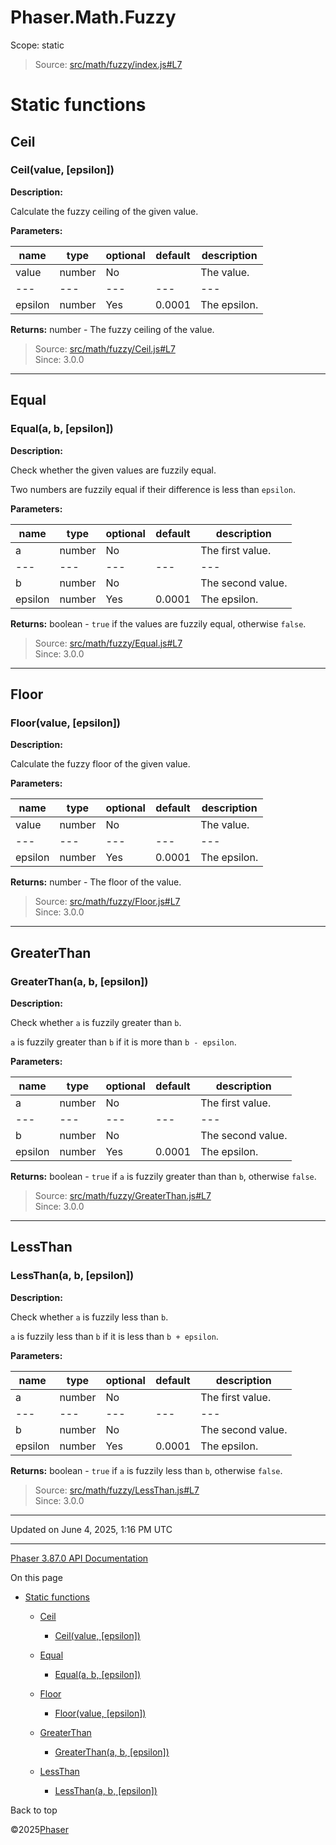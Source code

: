 # Phaser.Math.Fuzzy

Scope:
static

> Source: [src/math/fuzzy/index.js#L7](https://github.com/phaserjs/phaser/blob/v3.87.0/src/math/fuzzy/index.js#L7)

# Static functions

## Ceil

### <static> Ceil(value, [epsilon])

**Description:**

Calculate the fuzzy ceiling of the given value.

**Parameters:**

| name | type | optional | default | description |
| --- | --- | --- | --- | --- |
| value | number | No |  | The value. |
| --- | --- | --- | --- | --- |
| epsilon | number | Yes | 0.0001 | The epsilon. |

**Returns:** number - The fuzzy ceiling of the value.

> Source: [src/math/fuzzy/Ceil.js#L7](https://github.com/phaserjs/phaser/blob/v3.87.0/src/math/fuzzy/Ceil.js#L7)  
> Since: 3.0.0

---

## Equal

### <static> Equal(a, b, [epsilon])

**Description:**

Check whether the given values are fuzzily equal.

Two numbers are fuzzily equal if their difference is less than `epsilon`.

**Parameters:**

| name | type | optional | default | description |
| --- | --- | --- | --- | --- |
| a | number | No |  | The first value. |
| --- | --- | --- | --- | --- |
| b | number | No |  | The second value. |
| epsilon | number | Yes | 0.0001 | The epsilon. |

**Returns:** boolean - `true` if the values are fuzzily equal, otherwise `false`.

> Source: [src/math/fuzzy/Equal.js#L7](https://github.com/phaserjs/phaser/blob/v3.87.0/src/math/fuzzy/Equal.js#L7)  
> Since: 3.0.0

---

## Floor

### <static> Floor(value, [epsilon])

**Description:**

Calculate the fuzzy floor of the given value.

**Parameters:**

| name | type | optional | default | description |
| --- | --- | --- | --- | --- |
| value | number | No |  | The value. |
| --- | --- | --- | --- | --- |
| epsilon | number | Yes | 0.0001 | The epsilon. |

**Returns:** number - The floor of the value.

> Source: [src/math/fuzzy/Floor.js#L7](https://github.com/phaserjs/phaser/blob/v3.87.0/src/math/fuzzy/Floor.js#L7)  
> Since: 3.0.0

---

## GreaterThan

### <static> GreaterThan(a, b, [epsilon])

**Description:**

Check whether `a` is fuzzily greater than `b`.

`a` is fuzzily greater than `b` if it is more than `b - epsilon`.

**Parameters:**

| name | type | optional | default | description |
| --- | --- | --- | --- | --- |
| a | number | No |  | The first value. |
| --- | --- | --- | --- | --- |
| b | number | No |  | The second value. |
| epsilon | number | Yes | 0.0001 | The epsilon. |

**Returns:** boolean - `true` if `a` is fuzzily greater than than `b`, otherwise `false`.

> Source: [src/math/fuzzy/GreaterThan.js#L7](https://github.com/phaserjs/phaser/blob/v3.87.0/src/math/fuzzy/GreaterThan.js#L7)  
> Since: 3.0.0

---

## LessThan

### <static> LessThan(a, b, [epsilon])

**Description:**

Check whether `a` is fuzzily less than `b`.

`a` is fuzzily less than `b` if it is less than `b + epsilon`.

**Parameters:**

| name | type | optional | default | description |
| --- | --- | --- | --- | --- |
| a | number | No |  | The first value. |
| --- | --- | --- | --- | --- |
| b | number | No |  | The second value. |
| epsilon | number | Yes | 0.0001 | The epsilon. |

**Returns:** boolean - `true` if `a` is fuzzily less than `b`, otherwise `false`.

> Source: [src/math/fuzzy/LessThan.js#L7](https://github.com/phaserjs/phaser/blob/v3.87.0/src/math/fuzzy/LessThan.js#L7)  
> Since: 3.0.0

---

Updated on June 4, 2025, 1:16 PM UTC

---

[Phaser 3.87.0 API Documentation](../../index.md)

On this page

* [Static functions](#static-functions)

  + [Ceil](#ceil)

    - [<static> Ceil(value, [epsilon])](#static-ceilvalue-epsilon)
  + [Equal](#equal)

    - [<static> Equal(a, b, [epsilon])](#static-equala-b-epsilon)
  + [Floor](#floor)

    - [<static> Floor(value, [epsilon])](#static-floorvalue-epsilon)
  + [GreaterThan](#greaterthan)

    - [<static> GreaterThan(a, b, [epsilon])](#static-greaterthana-b-epsilon)
  + [LessThan](#lessthan)

    - [<static> LessThan(a, b, [epsilon])](#static-lessthana-b-epsilon)

Back to top

©2025[Phaser](https://docs.phaser.io)